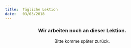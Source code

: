 ```yaml
---
title:  Tägliche Lektion
date:   03/03/2018
---
```


### <center>Wir arbeiten noch an dieser Lektion.</center>
<center>Bitte komme später zurück.</center>
